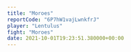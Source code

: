 ```yaml
---
title: "Moroes"
reportCode: "6P7hW1vajLwnkfrJ"
player: "Lentulus"
fight: "Moroes"
date: 2021-10-01T19:23:51.380000+00:00
---
```

